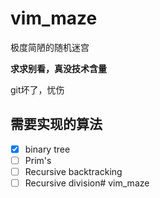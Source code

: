 # vim_maze

极度简陋的随机迷宫

**求求别看，真没技术含量**

git坏了，忧伤

## 需要实现的算法

- [x] binary tree
- [ ] Prim's
- [ ] Recursive backtracking
- [ ] Recursive division# vim_maze
